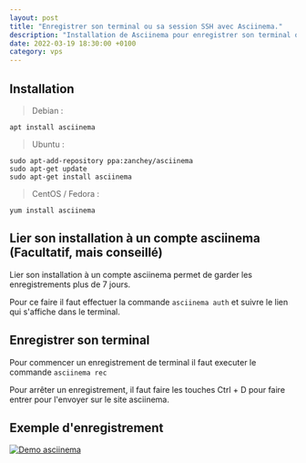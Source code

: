 ```yaml
---
layout: post
title: "Enregistrer son terminal ou sa session SSH avec Asciinema."
description: "Installation de Asciinema pour enregistrer son terminal ou sa session SSH et partager l'enregistrement."
date: 2022-03-19 18:30:00 +0100
category: vps
---
```


## Installation 

> Debian :

```apt install asciinema```

> Ubuntu :

```
sudo apt-add-repository ppa:zanchey/asciinema
sudo apt-get update
sudo apt-get install asciinema
```

> CentOS / Fedora :

```yum install asciinema```

## Lier son installation à un compte asciinema (Facultatif, mais conseillé)

Lier son installation à un compte asciinema permet de garder les enregistrements plus de 7 jours.

Pour ce faire il faut effectuer la commande `asciinema auth` et suivre le lien qui s'affiche dans le terminal.

## Enregistrer son terminal

Pour commencer un enregistrement de terminal il faut executer le commande `asciinema rec`

Pour arrêter un enregistrement, il faut faire les touches Ctrl + D pour faire entrer pour l'envoyer sur le site asciinema.

## Exemple d'enregistrement

[![Demo asciinema](https://asciinema.org/a/F0WpQJoegWyXdKLnFjB3XuOPq.svg)](https://asciinema.org/a/F0WpQJoegWyXdKLnFjB3XuOPq)